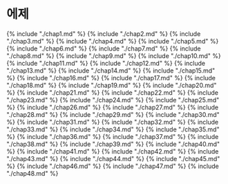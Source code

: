 # 에제
{% include "./chap1.md" %}
{% include "./chap2.md" %}
{% include "./chap3.md" %}
{% include "./chap4.md" %}
{% include "./chap5.md" %}
{% include "./chap6.md" %}
{% include "./chap7.md" %}
{% include "./chap8.md" %}
{% include "./chap9.md" %}
{% include "./chap10.md" %}
{% include "./chap11.md" %}
{% include "./chap12.md" %}
{% include "./chap13.md" %}
{% include "./chap14.md" %}
{% include "./chap15.md" %}
{% include "./chap16.md" %}
{% include "./chap17.md" %}
{% include "./chap18.md" %}
{% include "./chap19.md" %}
{% include "./chap20.md" %}
{% include "./chap21.md" %}
{% include "./chap22.md" %}
{% include "./chap23.md" %}
{% include "./chap24.md" %}
{% include "./chap25.md" %}
{% include "./chap26.md" %}
{% include "./chap27.md" %}
{% include "./chap28.md" %}
{% include "./chap29.md" %}
{% include "./chap30.md" %}
{% include "./chap31.md" %}
{% include "./chap32.md" %}
{% include "./chap33.md" %}
{% include "./chap34.md" %}
{% include "./chap35.md" %}
{% include "./chap36.md" %}
{% include "./chap37.md" %}
{% include "./chap38.md" %}
{% include "./chap39.md" %}
{% include "./chap40.md" %}
{% include "./chap41.md" %}
{% include "./chap42.md" %}
{% include "./chap43.md" %}
{% include "./chap44.md" %}
{% include "./chap45.md" %}
{% include "./chap46.md" %}
{% include "./chap47.md" %}
{% include "./chap48.md" %}
